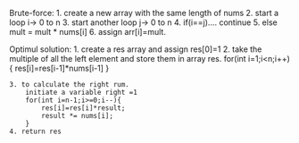 Brute-force:
    1. create a new array with the same length of nums
    2. start a loop i-> 0 to n
    3. start another loop j-> 0 to n
    4. if(i==j).... continue
    5. else mult = mult * nums[i]
    6. assign arr[i]=mult.

Optimul solution:
    1. create a res array and assign res[0]=1
    2. take the multiple of all the left element and store them in array res.
        for(int i=1;i<n;i++){
            res[i]=res[i-1]*nums[i-1]
        }

    3. to calculate the right rum.
        initiate a variable right =1
        for(int i=n-1;i>=0;i--){
            res[i]=res[i]*result;
            result *= nums[i];
        }
    4. return res